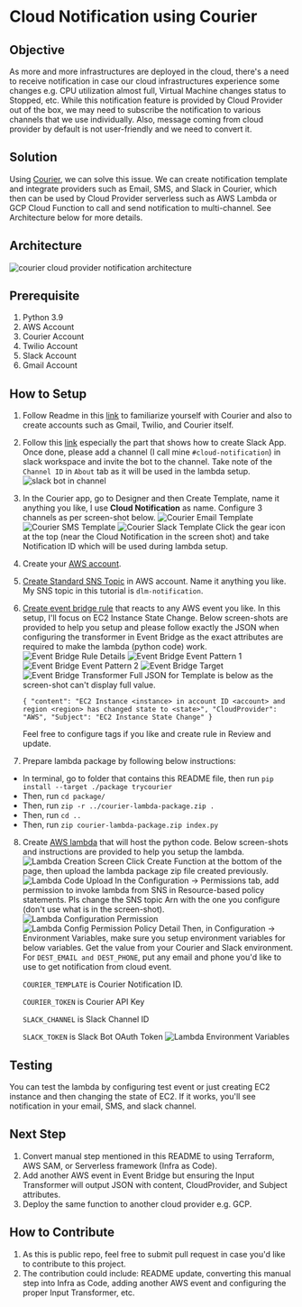 # Cloud Notification using Courier

## Objective
As more and more infrastructures are deployed in the cloud, there's a need to receive notification in case our cloud infrastructures experience some changes e.g. CPU utilization almost full, Virtual Machine changes status to Stopped, etc. While this notification feature is provided by Cloud Provider out of the box, we may need to subscribe the notification to various channels that we use individually. Also, message coming from cloud provider by default is not user-friendly and we need to convert it.

## Solution
Using [Courier](https://app.courier.com/), we can solve this issue. We can create notification template and integrate providers such as Email, SMS, and Slack in Courier, which then can be used by Cloud Provider serverless such as AWS Lambda or GCP Cloud Function to call and send notification to multi-channel. See Architecture below for more details.

## Architecture 
![courier cloud provider notification architecture](./screen-shot/Lambda%20Courier%20Architecture.png)

## Prerequisite
1. Python 3.9
2. AWS Account
3. Courier Account
4. Twilio Account
5. Slack Account
6. Gmail Account

## How to Setup
1. Follow Readme in this [link](https://github.com/shreythecray/secret-messages?utm_campaign=Developer%20Relations&utm_source=courier-hacks-open-source-devpost) to familiarize yourself with Courier and also to create accounts such as Gmail, Twilio, and Courier itself.
2. Follow this [link](https://www.courier.com/blog/automate-slack-and-microsoft-teams-notifications-using-python/) especially the part that shows how to create Slack App. Once done, please add a channel (I call mine `#cloud-notification`) in slack workspace and invite the bot to the channel. Take note of the `Channel ID` in `About` tab as it will be used in the lambda setup.
![slack bot in channel](./screen-shot/Slack%20Bot%20in%20Channel.png)
3. In the Courier app, go to Designer and then Create Template, name it anything you like, I use <b>Cloud Notification</b> as name. Configure 3 channels as per screen-shot below.
![Courier Email Template](./screen-shot/Courier%20Email%20Template.png)
![Courier SMS Template](./screen-shot/Courier%20SMS%20Template.png)
![Courier Slack Template](./screen-shot/Courier%20Slack%20Template.png)
Click the gear icon at the top (near the Cloud Notification in the screen shot) and take Notification ID which will be used during lambda setup.
4. Create your [AWS account](https://aws.amazon.com/).
5. [Create Standard SNS Topic](https://docs.aws.amazon.com/sns/latest/dg/sns-create-topic.html) in AWS account. Name it anything you like. My SNS topic in this tutorial is `dlm-notification`.
6. [Create event bridge rule](https://docs.aws.amazon.com/eventbridge/latest/userguide/eb-create-rule.html) that reacts to any AWS event you like. In this setup, I'll focus on EC2 Instance State Change. Below screen-shots are provided to help you setup and please follow exactly the JSON when configuring the transformer in Event Bridge as the exact attributes are required to make the lambda (python code) work.
![Event Bridge Rule Details](./screen-shot/Event%20Bridge%20Rule%20Details.png)
![Event Bridge Event Pattern 1](./screen-shot/Event%20Bridge%20Event%20Pattern%201.png)
![Event Bridge Event Pattern 2](./screen-shot/Event%20Bridge%20Event%20Pattern%202.png)
![Event Bridge Target](./screen-shot/Event%20Bridge%20Target.png)
![Event Bridge Transformer](./screen-shot/Event%20Bridge%20Transformer.png)
Full JSON for Template is below as the screen-shot can't display full value.

   `{
  "content": "EC2 Instance <instance> in account ID <account> and region <region> has changed state to <state>",
  "CloudProvider": "AWS",
  "Subject": "EC2 Instance State Change"
   }`

   Feel free to configure tags if you like and create rule in Review and update.
7. Prepare lambda package by following below instructions:
* In terminal, go to folder that contains this README file, then run `pip install --target ./package trycourier`
* Then, run `cd package/`
* Then, run `zip -r ../courier-lambda-package.zip .`
* Then, run `cd ..`
* Then, run `zip courier-lambda-package.zip index.py`
8. Create [AWS lambda](https://docs.aws.amazon.com/lambda/latest/dg/getting-started.html) that will host the python code. Below screen-shots and instructions are provided to help you setup the lambda.
![Lambda Creation Screen](./screen-shot/Lambda%20Creation%20Screen.png) Click Create Function at the bottom of the page, then upload the lambda package zip file created previously.
![Lambda Code Upload](./screen-shot/Lambda%20Code%20Upload.png)
In the Configuration -> Permissions tab, add permission to invoke lambda from SNS in Resource-based policy statements. Pls change the SNS topic Arn with the one you configure (don't use what is in the screen-shot).
![Lambda Configuration Permission](./screen-shot/Lambda%20Configuration%20Permission.png)
![Lambda Config Permission Policy Detail](./screen-shot/Lambda%20Config%20Permission%20Policy%20Detail.png)
Then, in Configuration -> Environment Variables, make sure you setup environment variables for below variables. Get the value from your Courier and Slack environment. For `DEST_EMAIL and DEST_PHONE`, put any email and phone you'd like to use to get notification from cloud event.

   `COURIER_TEMPLATE` is Courier Notification ID.

   `COURIER_TOKEN` is Courier API Key

   `SLACK_CHANNEL` is Slack Channel ID

   `SLACK_TOKEN` is Slack Bot OAuth Token
![Lambda Environment Variables](./screen-shot/Lambda%20Environment%20Variables.png)

## Testing
You can test the lambda by configuring test event or just creating EC2 instance and then changing the state of EC2. If it works, you'll see notification in your email, SMS, and slack channel.

## Next Step
1. Convert manual step mentioned in this README to using Terraform, AWS SAM, or Serverless framework (Infra as Code).
2. Add another AWS event in Event Bridge but ensuring the Input Transformer will output JSON with content, CloudProvider, and Subject attributes.
3. Deploy the same function to another cloud provider e.g. GCP.

## How to Contribute
1. As this is public repo, feel free to submit pull request in case you'd like to contribute to this project.
2. The contribution could include: README update, converting this manual step into Infra as Code, adding another AWS event and configuring the proper Input Transformer, etc. 